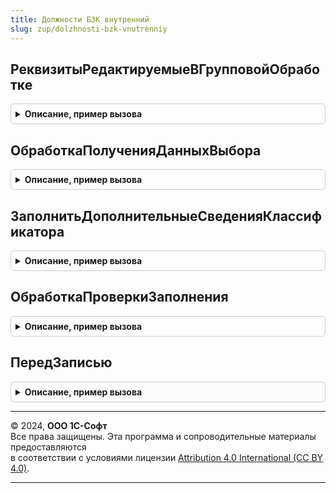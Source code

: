```yaml
---
title: Должности БЗК внутренний
slug: zup/dolzhnosti-bzk-vnutrenniy
---
```



## РеквизитыРедактируемыеВГрупповойОбработке
<details style="margin: 1em 0; padding: 0.5em; border: 1px solid #ccc; border-radius: 6px;">

<summary style="font-weight: bold; cursor: pointer;">Описание, пример вызова</summary>

```bsl

// См. ДолжностиБЗК.РеквизитыРедактируемыеВГрупповойОбработке.
Функция РеквизитыРедактируемыеВГрупповойОбработке() Экспорт
```

Пример вызова
```bsl
Результат = ДолжностиБЗКВнутренний.РеквизитыРедактируемыеВГрупповойОбработке() 
```
</details>

## ОбработкаПолученияДанныхВыбора
<details style="margin: 1em 0; padding: 0.5em; border: 1px solid #ccc; border-radius: 6px;">

<summary style="font-weight: bold; cursor: pointer;">Описание, пример вызова</summary>

```bsl

Процедура ОбработкаПолученияДанныхВыбора(ДанныеВыбора, Параметры, СтандартнаяОбработка) Экспорт
```

Пример вызова
```bsl
ДолжностиБЗКВнутренний.ОбработкаПолученияДанныхВыбора(ДанныеВыбора, Параметры, СтандартнаяОбработка) 
```
</details>

## ЗаполнитьДополнительныеСведенияКлассификатора
<details style="margin: 1em 0; padding: 0.5em; border: 1px solid #ccc; border-radius: 6px;">

<summary style="font-weight: bold; cursor: pointer;">Описание, пример вызова</summary>

```bsl

Процедура ЗаполнитьДополнительныеСведенияКлассификатора(ДолжностьОбъект, ДополнительныеСведения) Экспорт
```

Пример вызова
```bsl
ДолжностиБЗКВнутренний.ЗаполнитьДополнительныеСведенияКлассификатора(ДолжностьОбъект, ДополнительныеСведения) 
```
</details>

## ОбработкаПроверкиЗаполнения
<details style="margin: 1em 0; padding: 0.5em; border: 1px solid #ccc; border-radius: 6px;">

<summary style="font-weight: bold; cursor: pointer;">Описание, пример вызова</summary>

```bsl

Процедура ОбработкаПроверкиЗаполнения(ДолжностьОбъект, ПроверяемыеРеквизиты, Отказ) Экспорт
```

Пример вызова
```bsl
ДолжностиБЗКВнутренний.ОбработкаПроверкиЗаполнения(ДолжностьОбъект, ПроверяемыеРеквизиты, Отказ) 
```
</details>

## ПередЗаписью
<details style="margin: 1em 0; padding: 0.5em; border: 1px solid #ccc; border-radius: 6px;">

<summary style="font-weight: bold; cursor: pointer;">Описание, пример вызова</summary>

```bsl

Процедура ПередЗаписью(ДолжностьОбъект, Отказ) Экспорт
```

Пример вызова
```bsl
ДолжностиБЗКВнутренний.ПередЗаписью(ДолжностьОбъект, Отказ) 
```
</details>

---

© 2024, **ООО 1С-Софт**  
Все права защищены. Эта программа и сопроводительные материалы предоставляются  
в соответствии с условиями лицензии [Attribution 4.0 International (CC BY 4.0)](https://creativecommons.org/licenses/by/4.0/legalcode).

---
